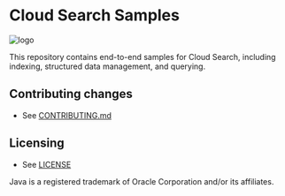 # Cloud Search Samples

![logo][cloudsearch-logo]

This repository contains end-to-end samples for Cloud Search, including
indexing, structured data management, and querying.

[cloudsearch-logo]: http://www.gstatic.com/images/branding/product/2x/google_cloud_search_96dp.png

## Contributing changes

* See [CONTRIBUTING.md](CONTRIBUTING.md)

## Licensing

* See [LICENSE](LICENSE)

Java is a registered trademark of Oracle Corporation and/or its affiliates.

